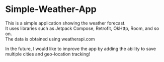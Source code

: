 # Simple-Weather-App
This is a simple application showing the weather forecast.  
It uses libraries such as Jetpack Compose, Retrofit, OkHttp, Room, and so on.  
The data is obtained using weatherapi.com  

In the future, I would like to improve the app by adding the ability to save multiple cities and geo-location tracking!

